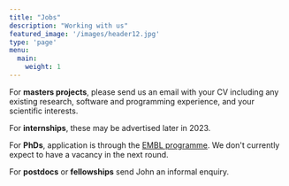 ```yaml
---
title: "Jobs"
description: "Working with us"
featured_image: '/images/header12.jpg'
type: 'page'
menu:
  main:
    weight: 1
---
```


For **masters projects**, please send us an email with your CV including any existing research, software and programming
experience, and your scientific interests.

For **internships**, these may be advertised later in 2023.

For **PhDs**, application is through the [EMBL programme](https://www.embl.org/about/info/embl-international-phd-programme/overview/). We don't currently expect to have a vacancy in the next round.

For **postdocs** or **fellowships** send John an informal enquiry.

